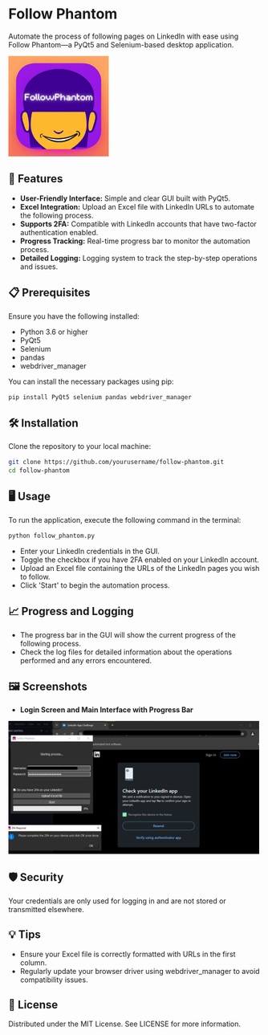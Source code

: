 
# Follow Phantom
Automate the process of following pages on LinkedIn with ease using Follow Phantom—a PyQt5 and Selenium-based desktop application.

<img src="https://github.com/ItzDc02/Follow-Phantom/blob/master/app_icon.png" alt="Follow Phantom Logo" width="200"/>

## 🚀 Features
- **User-Friendly Interface:** Simple and clear GUI built with PyQt5.
- **Excel Integration:** Upload an Excel file with LinkedIn URLs to automate the following process.
- **Supports 2FA:** Compatible with LinkedIn accounts that have two-factor authentication enabled.
- **Progress Tracking:** Real-time progress bar to monitor the automation process.
- **Detailed Logging:** Logging system to track the step-by-step operations and issues.

## 📋 Prerequisites
Ensure you have the following installed:
- Python 3.6 or higher
- PyQt5
- Selenium
- pandas
- webdriver_manager

You can install the necessary packages using pip:
```bash
pip install PyQt5 selenium pandas webdriver_manager
```

## 🛠 Installation
Clone the repository to your local machine:
```bash
git clone https://github.com/yourusername/follow-phantom.git
cd follow-phantom
```

## 🖥️ Usage
To run the application, execute the following command in the terminal:
```bash
python follow_phantom.py
```
- Enter your LinkedIn credentials in the GUI.
- Toggle the checkbox if you have 2FA enabled on your LinkedIn account.
- Upload an Excel file containing the URLs of the LinkedIn pages you wish to follow.
- Click 'Start' to begin the automation process.

## 📈 Progress and Logging
- The progress bar in the GUI will show the current progress of the following process.
- Check the log files for detailed information about the operations performed and any errors encountered.

## 🖼️ Screenshots
- **Login Screen and Main Interface with Progress Bar**
<img src="https://github.com/ItzDc02/Follow-Phantom/blob/master/Images/Interface.png" alt="App Interface With 2FA demo" width="500"/>


## 🛡️ Security
Your credentials are only used for logging in and are not stored or transmitted elsewhere.

## 💡 Tips
- Ensure your Excel file is correctly formatted with URLs in the first column.
- Regularly update your browser driver using webdriver_manager to avoid compatibility issues.

## 📝 License
Distributed under the MIT License. See LICENSE for more information.
